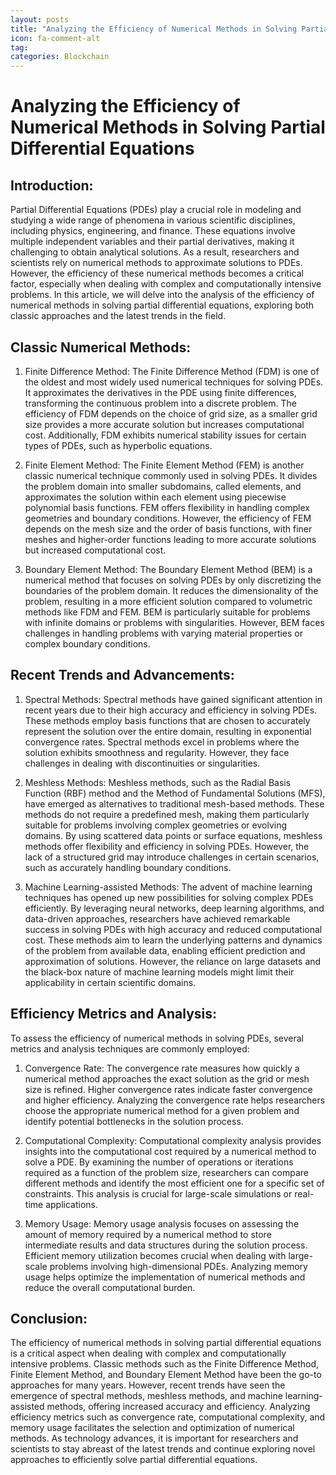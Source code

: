 ```yaml
---
layout: posts
title: "Analyzing the Efficiency of Numerical Methods in Solving Partial Differential Equations"
icon: fa-comment-alt
tag:      
categories: Blockchain
---
```



# Analyzing the Efficiency of Numerical Methods in Solving Partial Differential Equations

## Introduction:

Partial Differential Equations (PDEs) play a crucial role in modeling and studying a wide range of phenomena in various scientific disciplines, including physics, engineering, and finance. These equations involve multiple independent variables and their partial derivatives, making it challenging to obtain analytical solutions. As a result, researchers and scientists rely on numerical methods to approximate solutions to PDEs. However, the efficiency of these numerical methods becomes a critical factor, especially when dealing with complex and computationally intensive problems. In this article, we will delve into the analysis of the efficiency of numerical methods in solving partial differential equations, exploring both classic approaches and the latest trends in the field.

## Classic Numerical Methods:

1. Finite Difference Method:
The Finite Difference Method (FDM) is one of the oldest and most widely used numerical techniques for solving PDEs. It approximates the derivatives in the PDE using finite differences, transforming the continuous problem into a discrete problem. The efficiency of FDM depends on the choice of grid size, as a smaller grid size provides a more accurate solution but increases computational cost. Additionally, FDM exhibits numerical stability issues for certain types of PDEs, such as hyperbolic equations.

2. Finite Element Method:
The Finite Element Method (FEM) is another classic numerical technique commonly used in solving PDEs. It divides the problem domain into smaller subdomains, called elements, and approximates the solution within each element using piecewise polynomial basis functions. FEM offers flexibility in handling complex geometries and boundary conditions. However, the efficiency of FEM depends on the mesh size and the order of basis functions, with finer meshes and higher-order functions leading to more accurate solutions but increased computational cost.

3. Boundary Element Method:
The Boundary Element Method (BEM) is a numerical method that focuses on solving PDEs by only discretizing the boundaries of the problem domain. It reduces the dimensionality of the problem, resulting in a more efficient solution compared to volumetric methods like FDM and FEM. BEM is particularly suitable for problems with infinite domains or problems with singularities. However, BEM faces challenges in handling problems with varying material properties or complex boundary conditions.

## Recent Trends and Advancements:

1. Spectral Methods:
Spectral methods have gained significant attention in recent years due to their high accuracy and efficiency in solving PDEs. These methods employ basis functions that are chosen to accurately represent the solution over the entire domain, resulting in exponential convergence rates. Spectral methods excel in problems where the solution exhibits smoothness and regularity. However, they face challenges in dealing with discontinuities or singularities.

2. Meshless Methods:
Meshless methods, such as the Radial Basis Function (RBF) method and the Method of Fundamental Solutions (MFS), have emerged as alternatives to traditional mesh-based methods. These methods do not require a predefined mesh, making them particularly suitable for problems involving complex geometries or evolving domains. By using scattered data points or surface equations, meshless methods offer flexibility and efficiency in solving PDEs. However, the lack of a structured grid may introduce challenges in certain scenarios, such as accurately handling boundary conditions.

3. Machine Learning-assisted Methods:
The advent of machine learning techniques has opened up new possibilities for solving complex PDEs efficiently. By leveraging neural networks, deep learning algorithms, and data-driven approaches, researchers have achieved remarkable success in solving PDEs with high accuracy and reduced computational cost. These methods aim to learn the underlying patterns and dynamics of the problem from available data, enabling efficient prediction and approximation of solutions. However, the reliance on large datasets and the black-box nature of machine learning models might limit their applicability in certain scientific domains.

## Efficiency Metrics and Analysis:

To assess the efficiency of numerical methods in solving PDEs, several metrics and analysis techniques are commonly employed:

1. Convergence Rate:
The convergence rate measures how quickly a numerical method approaches the exact solution as the grid or mesh size is refined. Higher convergence rates indicate faster convergence and higher efficiency. Analyzing the convergence rate helps researchers choose the appropriate numerical method for a given problem and identify potential bottlenecks in the solution process.

2. Computational Complexity:
Computational complexity analysis provides insights into the computational cost required by a numerical method to solve a PDE. By examining the number of operations or iterations required as a function of the problem size, researchers can compare different methods and identify the most efficient one for a specific set of constraints. This analysis is crucial for large-scale simulations or real-time applications.

3. Memory Usage:
Memory usage analysis focuses on assessing the amount of memory required by a numerical method to store intermediate results and data structures during the solution process. Efficient memory utilization becomes crucial when dealing with large-scale problems involving high-dimensional PDEs. Analyzing memory usage helps optimize the implementation of numerical methods and reduce the overall computational burden.

## Conclusion:

The efficiency of numerical methods in solving partial differential equations is a critical aspect when dealing with complex and computationally intensive problems. Classic methods such as the Finite Difference Method, Finite Element Method, and Boundary Element Method have been the go-to approaches for many years. However, recent trends have seen the emergence of spectral methods, meshless methods, and machine learning-assisted methods, offering increased accuracy and efficiency. Analyzing efficiency metrics such as convergence rate, computational complexity, and memory usage facilitates the selection and optimization of numerical methods. As technology advances, it is important for researchers and scientists to stay abreast of the latest trends and continue exploring novel approaches to efficiently solve partial differential equations.